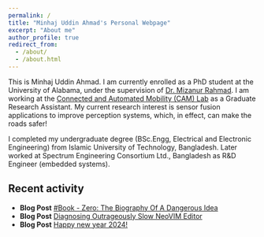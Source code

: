 ```yaml
---
permalink: /
title: "Minhaj Uddin Ahmad's Personal Webpage"
excerpt: "About me"
author_profile: true
redirect_from: 
  - /about/
  - /about.html
---
```


This is Minhaj Uddin Ahmad. I am currently enrolled as a PhD student at the University of Alabama, under the supervision of [Dr. Mizanur Rahmad](https://mrahman.people.ua.edu/). I am working at the [Connected and Automated Mobility (CAM) Lab](https://mrahman.people.ua.edu/team.html) as a Graduate Research Assistant. My current research interest is sensor fusion applications to improve perception systems, which, in effect, can make the roads safer!

I completed my undergraduate degree (BSc.Engg, Electrical and Electronic Engineering) from Islamic University of Technology, Bangladesh. Later worked at Spectrum Engineering Consortium Ltd., Bangladesh as R&D Engineer (embedded systems).

## Recent activity
- **Blog Post** [#Book - Zero: The Biography Of A Dangerous Idea](/posts/2024/02/book-zero-biography-of-a-dangerous-idea/)
- **Blog Post** [Diagnosing Outrageously Slow NeoVIM Editor](/posts/2024/01/diagnosing-outrageously-slow-neovim/)
- **Blog Post** [Happy new year 2024!](/posts/2024/01/what-am-i-doing/)